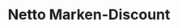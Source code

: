 ---
title: "Netto Marken-Discount"
url: /moeser/netto-marken-discount-feldstrasse/
shop: Supermarkt
---